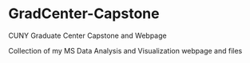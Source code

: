 # GradCenter-Capstone
CUNY Graduate Center Capstone and Webpage

Collection of my MS Data Analysis and Visualization webpage and files